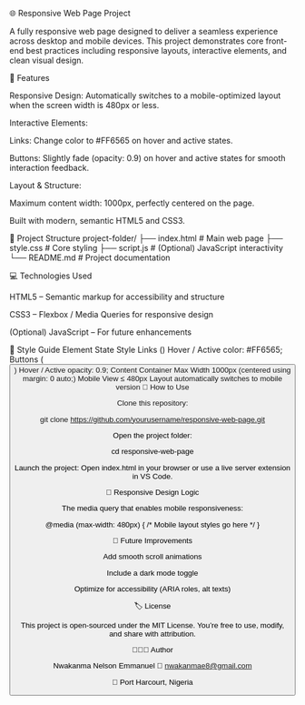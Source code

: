 🌐 Responsive Web Page Project

A fully responsive web page designed to deliver a seamless experience across desktop and mobile devices.
This project demonstrates core front-end best practices including responsive layouts, interactive elements, and clean visual design.

📱 Features

Responsive Design:
Automatically switches to a mobile-optimized layout when the screen width is 480px or less.

Interactive Elements:

Links: Change color to #FF6565 on hover and active states.

Buttons: Slightly fade (opacity: 0.9) on hover and active states for smooth interaction feedback.

Layout & Structure:

Maximum content width: 1000px, perfectly centered on the page.

Built with modern, semantic HTML5 and CSS3.

🧱 Project Structure
project-folder/
├── index.html         # Main web page
├── style.css          # Core styling
├── script.js          # (Optional) JavaScript interactivity
└── README.md          # Project documentation

💻 Technologies Used

HTML5 – Semantic markup for accessibility and structure

CSS3 – Flexbox / Media Queries for responsive design

(Optional) JavaScript – For future enhancements

🎨 Style Guide
Element	State	Style
Links (<a>)	Hover / Active	color: #FF6565;
Buttons (<button>)	Hover / Active	opacity: 0.9;
Content Container	Max Width	1000px (centered using margin: 0 auto;)
Mobile View	≤ 480px	Layout automatically switches to mobile version
🧩 How to Use

Clone this repository:

git clone https://github.com/yourusername/responsive-web-page.git


Open the project folder:

cd responsive-web-page


Launch the project:
Open index.html in your browser or use a live server extension in VS Code.

🧠 Responsive Design Logic

The media query that enables mobile responsiveness:

@media (max-width: 480px) {
  /* Mobile layout styles go here */
}

🚀 Future Improvements

Add smooth scroll animations

Include a dark mode toggle

Optimize for accessibility (ARIA roles, alt texts)

🏷️ License

This project is open-sourced under the MIT License.
You’re free to use, modify, and share with attribution.

👨🏽‍💻 Author

Nwakanma Nelson Emmanuel
📧 nwakanmae8@gmail.com

📍 Port Harcourt, Nigeria